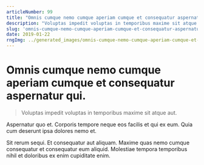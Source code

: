 ```yaml
---
articleNumber: 99
title: "Omnis cumque nemo cumque aperiam cumque et consequatur aspernatur qui."
description: "Voluptas impedit voluptas in temporibus maxime sit atque aut."
slug: 'omnis-cumque-nemo-cumque-aperiam-cumque-et-consequatur-aspernatur-qui.'
date: 2019-01-22
rngImg: ../generated_images/omnis-cumque-nemo-cumque-aperiam-cumque-et-consequatur-aspernatur-qui..jpg
---
```


# Omnis cumque nemo cumque aperiam cumque et consequatur aspernatur qui.

> Voluptas impedit voluptas in temporibus maxime sit atque aut.

Aspernatur quo et. Corporis tempore neque eos facilis et qui ex eum. Quia cum deserunt ipsa dolores nemo et.
 Sit rerum sequi. Et consequatur aut aliquam. Maxime quas nemo cumque consequatur et consequatur eum aliquid. Molestiae tempora temporibus nihil et doloribus ex enim cupiditate enim.

